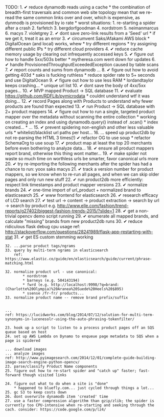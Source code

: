 
TODO:
    1. ✔ reduce dynamodb reads using a cache
        * the combination of breadth-first traversals and common web site topology mean that we re-read the same common links over and over, which is expensive, as dynmodb is provisioned by io rate
        * worst situations:
            1. re-starting a spider after a crash
            2. farfetch
            3. bergdorfgoodman
            4. nordstrom
            5. neimanmarcus
            6. macys
            7. violetgrey
    2. ✔ dont save zero-link results from a 'Seed' url
        * if we get it, treat it as an error
    3. ✔ circumvent Saks/Afakami AWS block
        * DigitalOcean (and local) works, whew
        * try different regions
        * try assigning different public IPs
        * try different cloud providers
    4. ✔ reduce cache memory usage by clearing out infrequently accessed keys
    5. ✔ figure out how to handle 5xx/503s better
        * mytheresa.com went down for updates
    6. ✔ handle ProvisionedThroughputExceededException caused by table scans
    7. ✔ report counts and sums from dynamodb
        ...
    8. ✔ figure out how to avoid getting 403d
        * saks is fucking ruthless
            * reduce spider rate to 5+ seconds and use DigitalOcean
    9. ✔ figure out how to use less RAM
        * lordandtaylor keeps crashing...
            * unique url list
    10. ✔ dont save the body of 4xx/5xx pages...
    10. ✔ MVP mapped Product -> SQL database
    11. ✔ evaluate https://github.com/RDFLib/pymicrodata
        * couldnt understand wtf it was doing...
    12. ✔ record Pages along with Products to understand why fewer products are found than expected
    13. ✔ run Product -> SQL database with 2+ product mappers
    14. ✔ figure out how to run a single, targeted product mapper over the metadata without scanning the entire collection
        * working on creating an index and using dynamodb.query() instead of .scan()
            * index created...
            * ...
    15. ✔ prevent spidering non-english and other less valuable urls
            * whitelist/blacklist url paths per host...
    16. ... speed up product2db by not re-parsing the HTML 3 times(!)
            ✔ refactor OG to use soup
            * refactor SchemaOrg to use soup
    17. ✔ product map at least the top 20 merchants before even bothering to analyze data...
    18. ✔ ensure all product mappers report brand, otherwise this thing wont matter...
    19. ✔ make spider not waste so much time on worthless urls
            be smarter, favor canonical urls more
    20. ✔ try re-importing the following merchants after the spider has had a chance to run:
        yoox
        saks
        macys
    21. ✔ track a version number for product mappers, so we know when to re-run all pages, and when we can skip older pages and only run new stuff
    22. ✔ run product2db more efficiently: respect link timestamps and product mapper versions
    23. ✔ normalize brands
    24. ✔ one-time import of url_product + normalized brand to elasticsearch
    25. ✔ www frontend for elasticsearch
    26. ✔ research efficacy of LCD search
    27. ✔ test url -> content -> product extraction -> search by url -> search by product
        e.g. http://www.elle.com/fashion/trend-reports/g27402/biggest-fashion-trends-2015/?slide=1
    28. ✔ get a non-trivial opencv demo script running
    29. ✔ enumerate all mapped brands, and calculate "missing" brands from new product2db runs
    30. ✔ reduce ridiculous flask debug cpu usage
            ref: http://stackoverflow.com/questions/28241989/flask-app-restarting-with-stat
    31. ✔ get ES custom stemming working

    32. ...parse product tags/ngrams
    33. query by multi-term ngrams in elasticsearch
        ref: https://www.elastic.co/guide/en/elasticsearch/guide/current/phrase-matching.html

    32. normalize product url - use canonical:
            * nordstrom
            * barneys (e.g. 504143194)
            * fwrd (e.g. http://localhost:9998/?q=brand:(Charlotte%20Olympia)%20Aranea%20Suede%20Heels%20$895)
            * ssense /fr-fr/ products...
    33. normalize product name -- remove brand prefix/suffix


    ...
    ref: https://lucidworks.com/blog/2014/07/12/solution-for-multi-term-synonyms-in-lucenesolr-using-the-auto-phrasing-tokenfilter/

    23. hook up a script to listen to a process product pages off an SQS queue based on host
    24. set up AWS Lambda on Dynamo to enqueue page metadata to SQS when a page is spidered

    ... download images
    ... analyze images
    ref: http://www.pyimagesearch.com/2014/12/01/complete-guide-building-image-search-engine-python-opencv/
    23. parse/classify Product Name components
    25. figure out how to re-start spider and "catch up" faster; fast-forward though visited links

    24. figure out what to do when a site is "done"
        * happened to bluefly.com... just cycled through things a lot...
    25. gc S3 to keep costs down
    26. dont overwrite dynamodb item 'created' time
    27. use a faster compression algorithm than gzip/zlib; the spider is currently too CPU-intensive when re-starting and seeking through the cach. consider: https://code.google.com/p/lz4/

